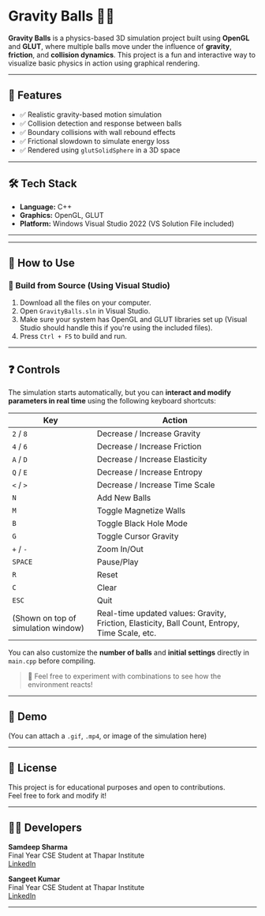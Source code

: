 # Gravity Balls 🎱🌌

**Gravity Balls** is a physics-based 3D simulation project built using **OpenGL** and **GLUT**, where multiple balls move under the influence of **gravity**, **friction**, and **collision dynamics**. This project is a fun and interactive way to visualize basic physics in action using graphical rendering.

---

## 🧠 Features

- ✅ Realistic gravity-based motion simulation  
- ✅ Collision detection and response between balls  
- ✅ Boundary collisions with wall rebound effects  
- ✅ Frictional slowdown to simulate energy loss  
- ✅ Rendered using `glutSolidSphere` in a 3D space

---

## 🛠️ Tech Stack

- **Language:** C++  
- **Graphics:** OpenGL, GLUT  
- **Platform:** Windows Visual Studio 2022 (VS Solution File included)

---


---

## 🚀 How to Use

### 🔹 Build from Source (Using Visual Studio)

1. Download all the files on your computer.
1. Open `GravityBalls.sln` in Visual Studio.
2. Make sure your system has OpenGL and GLUT libraries set up (Visual Studio should handle this if you're using the included files).
3. Press `Ctrl + F5` to build and run.

---

## ❓ Controls

The simulation starts automatically, but you can **interact and modify parameters in real time** using the following keyboard shortcuts:

| Key | Action |
|-----|--------|
| `2` / `8` | Decrease / Increase Gravity |
| `4` / `6` | Decrease / Increase Friction |
| `A` / `D` | Decrease / Increase Elasticity |
| `Q` / `E` | Decrease / Increase Entropy |
| `<` / `>` | Decrease / Increase Time Scale |
| `N` | Add New Balls |
| `M` | Toggle Magnetize Walls |
| `B` | Toggle Black Hole Mode |
| `G` | Toggle Cursor Gravity |
| `+` / `-` | Zoom In/Out |
| `SPACE` | Pause/Play |
| `R` | Reset |
| `C` | Clear |
| `ESC` | Quit |
| (Shown on top of simulation window) | Real-time updated values: Gravity, Friction, Elasticity, Ball Count, Entropy, Time Scale, etc. |

You can also customize the **number of balls** and **initial settings** directly in `main.cpp` before compiling.

> 🧪 Feel free to experiment with combinations to see how the environment reacts!

---

## 📸 Demo

(You can attach a `.gif`, `.mp4`, or image of the simulation here)

---

## 📜 License

This project is for educational purposes and open to contributions.  
Feel free to fork and modify it!

---

## 👨‍💻 Developers

**Samdeep Sharma**  
Final Year CSE Student at Thapar Institute  
[LinkedIn](https://www.linkedin.com/in/samdeepsharma)

**Sangeet Kumar**  
Final Year CSE Student at Thapar Institute  
[LinkedIn](https://linkedin.com/in/sangeet-kumar-b21702279)

---



